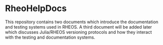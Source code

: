 # RheoHelpDocs

This repository contains two documents which introduce the documentation and testing systems used in RHEOS. A third document will be added later which discusses Julia/RHEOS versioning protocols and how they interact with the testing and documentation systems.